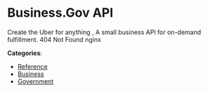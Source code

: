 # Business.Gov API


Create the Uber for anything , A small business API for on-demand fulfillment.  404 Not Found nginx



**Categories**:
- [Reference](https://github.com/apis-list/apis-list#reference)
- [Business](https://github.com/apis-list/apis-list#business)
- [Government](https://github.com/apis-list/apis-list#government)






